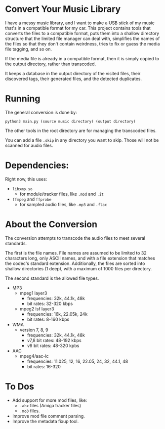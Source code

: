 # Convert Your Music Library

I have a messy music library, and I want to make a USB stick of my music
that's in a compatible format for my car.  This project contains tools that
converts the files to a compatible format, puts them into a shallow directory
structure that the limited file manager can deal with, simplifies the names
of the files so that they don't contain weirdness, tries to fix or guess
the media file tagging, and so on.

If the media file is already in a compatible format, then it is simply
copied to the output directory, rather than transcoded.

It keeps a database in the output directory of the visited files, their
discovered tags, their generated files, and the detected duplicates.


# Running

The general conversion is done by:

```
python3 main.py (source music directory) (output directory)
```

The other tools in the root directory are for managing the transcoded
files.

You can add a file `.skip` in any directory you want to skip.  Those will not
be scanned for audio files.

# Dependencies:

Right now, this uses:

* `libxmp.so`
  * for module/tracker files, like `.mod` and `.it`
* `ffmpeg` and `ffprobe`
  * for sampled audio files, like `.mp3` and `.flac`


# About the Conversion

The conversion attempts to transcode the audio files to meet several
standards.

The first is the file names.  File names are assumed to be limited to 32
characters long, only ASCII names, and with a file extension that matches
the codec's standard extension.  Additionally, the files are sorted into
shallow directories (1 deep), with a maximum of 1000 files per directory.

The second standard is the allowed file types.

* MP3
  * mpeg1 layer3
    * frequencies: 32k, 44.1k, 48k
    * bit rates: 32-320 kbps
  * mpeg2 lsf layer3
    * frequencies: 16k, 22.05k, 24k
    * bit rates: 8-160 kbps
* WMA
  * version 7, 8, 9
    * frequencies: 32k, 44.1k, 48k
    * v7,8 bit rates: 48-192 kbps
    * v9 bit rates: 48-320 kpbs
* AAC
    * mpeg4/aac-lc
        * frequencies: 11.025, 12, 16, 22.05, 24, 32, 44.1, 48
        * bit rates: 16-320


# To Dos

* Add support for more mod files, like:
  * `.ahx` files (Amiga tracker files)
  * `.mo3` files.
* Improve mod file comment parsing.
* Improve the metadata fixup tool.
